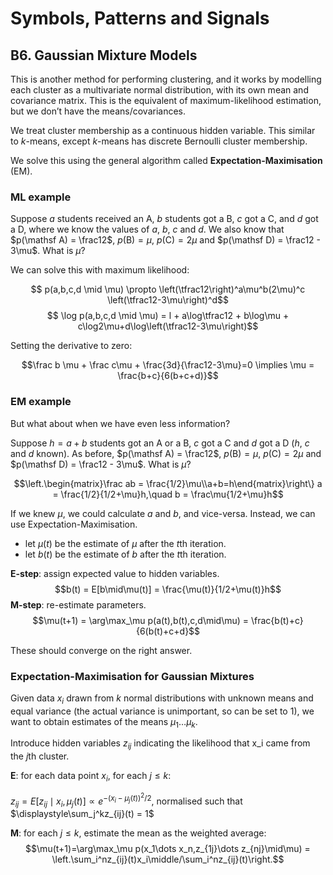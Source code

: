 # Symbols, Patterns and Signals

## B6. Gaussian Mixture Models

This is another method for performing clustering, and it works by modelling each cluster as a multivariate normal distribution, with its own mean and covariance matrix. This is the equivalent of maximum-likelihood estimation, but we don’t have the means/covariances.

We treat cluster membership as a continuous hidden variable. This similar to $k$-means, except $k$-means has discrete Bernoulli cluster membership.

We solve this using the general algorithm called **Expectation-Maximisation** (EM).

### ML example

Suppose $a$ students received an A, $b$ students got a B, $c$ got a C, and $d$ got a D, where we know the values of $a$, $b$, $c$ and $d$. We also know that $p(\mathsf A) = \frac12$, $p(\mathsf B) = \mu$, $p(\mathsf C) = 2\mu$ and $p(\mathsf D) = \frac12 - 3\mu$. What is $\mu$?

We can solve this with maximum likelihood:

$$ p(a,b,c,d \mid \mu) \propto \left(\tfrac12\right)^a\mu^b(2\mu)^c \left(\tfrac12-3\mu\right)^d$$
$$ \log p(a,b,c,d \mid \mu) = l + a\log\tfrac12 + b\log\mu + c\log2\mu+d\log\left(\tfrac12-3\mu\right)$$

Setting the derivative to zero:

$$\frac b \mu + \frac c\mu + \frac{3d}{\frac12-3\mu}=0 \implies \mu = \frac{b+c}{6(b+c+d)}$$

### EM example

But what about when we have even less information?

Suppose $h=a+b$ students got an A or a B, $c$ got a C and $d$ got a D ($h$, $c$ and $d$ known). As before, $p(\mathsf A) = \frac12$, $p(\mathsf B) = \mu$, $p(\mathsf C) = 2\mu$ and $p(\mathsf D) = \frac12 - 3\mu$. What is $\mu$?

$$\left.\begin{matrix}\frac ab = \frac{1/2}\mu\\a+b=h\end{matrix}\right\}
a = \frac{1/2}{1/2+\mu}h,\quad b = \frac\mu{1/2+\mu}h$$

If we knew $\mu$, we could calculate $a$ and $b$, and vice-versa. Instead, we can use Expectation-Maximisation.

- let $\mu(t)$ be the estimate of $\mu$ after the $t$th iteration.
- let $b(t)$ be the estimate of $b$ after the $t$th iteration.

**E-step**: assign expected value to hidden variables.
$$b(t) = E[b\mid\mu(t)] = \frac{\mu(t)}{1/2+\mu(t)}h$$
**M-step**: re-estimate parameters.
$$\mu(t+1) = \arg\max_\mu p(a(t),b(t),c,d\mid\mu) = \frac{b(t)+c}{6(b(t)+c+d}$$

These should converge on the right answer.

### Expectation-Maximisation for Gaussian Mixtures

Given data $x_i$ drawn from $k$ normal distributions with unknown means and equal variance (the actual variance is unimportant, so can be set to 1), we want to obtain estimates of the means $\mu_1\dots\mu_k$.

Introduce hidden variables $z_{ij}$ indicating the likelihood that x_i came from the $j$th cluster.

**E**: for each data point $x_i$, for each $j\le k$:

$\displaystyle z_{ij} = E\left[z_{ij}\mid x_i,\mu_j(t)\right]\propto e^{-(x_i-\mu_j(t))^2/2}$, normalised such that $\displaystyle\sum_j^kz_{ij}(t) = 1$

**M**: for each $j\le k$, estimate the mean as the weighted average:
$$\mu(t+1)=\arg\max_\mu p(x_1\dots x_n,z_{1j}\dots z_{nj}\mid\mu) = \left.\sum_i^nz_{ij}(t)x_i\middle/\sum_i^nz_{ij}(t)\right.$$